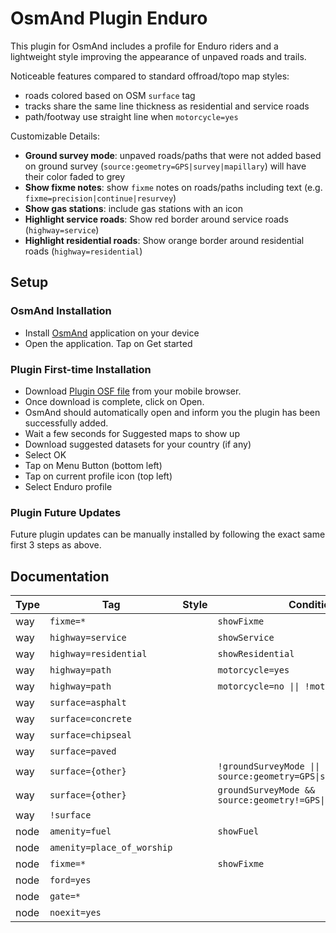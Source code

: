 # OsmAnd Plugin Enduro

This plugin for OsmAnd includes a profile for Enduro riders and a lightweight style improving the appearance of unpaved roads and trails.

Noticeable features compared to standard offroad/topo map styles:

- roads colored based on OSM `surface` tag
- tracks share the same line thickness as residential and service roads
- path/footway use straight line when `motorcycle=yes`

Customizable Details:

- **Ground survey mode**: unpaved roads/paths that were not added based on ground survey (`source:geometry=GPS|survey|mapillary`) will have their color faded to grey
- **Show fixme notes**: show `fixme` notes on roads/paths including text (e.g. `fixme=precision|continue|resurvey`)
- **Show gas stations**: include gas stations with an icon
- **Highlight service roads**: Show red border around service roads (`highway=service`)
- **Highlight residential roads**: Show orange border around residential roads (`highway=residential`)

## Setup

### OsmAnd Installation

- Install [OsmAnd](https://osmand.net/) application on your device
- Open the application. Tap on Get started

### Plugin First-time Installation

- Download [Plugin OSF file](https://github.com/cmoffroad/osmand-plugin-enduro/raw/master/build/osmand-plugin-enduro.osf) from your mobile browser.
- Once download is complete, click on Open.
- OsmAnd should automatically open and inform you the plugin has been successfully added.
- Wait a few seconds for Suggested maps to show up
- Download suggested datasets for your country (if any)
- Select OK
- Tap on Menu Button (bottom left)
- Tap on current profile icon (top left)
- Select Enduro profile

### Plugin Future Updates

Future plugin updates can be manually installed by following the exact same first 3 steps as above.

## Documentation

|Type|Tag|Style|Condition|
|---|---|---|---|
|way|`fixme=*`||`showFixme`|
|way|`highway=service`||`showService`|
|way|`highway=residential`||`showResidential`|
|way|`highway=path`||`motorcycle=yes`|
|way|`highway=path`||`motorcycle=no \|\| !motorcycle`|
|way|`surface=asphalt`|||
|way|`surface=concrete`|||
|way|`surface=chipseal`|||
|way|`surface=paved`|||
|way|`surface={other}`||`!groundSurveyMode \|\| source:geometry=GPS\|survey\|mapillary`|
|way|`surface={other}`||`groundSurveyMode && source:geometry!=GPS\|survey\|mapillary`|
|way|`!surface`|||
|node|`amenity=fuel`||`showFuel`|
|node|`amenity=place_of_worship`|||
|node|`fixme=*`||`showFixme`|
|node|`ford=yes`|||
|node|`gate=*`|||
|node|`noexit=yes`|||
